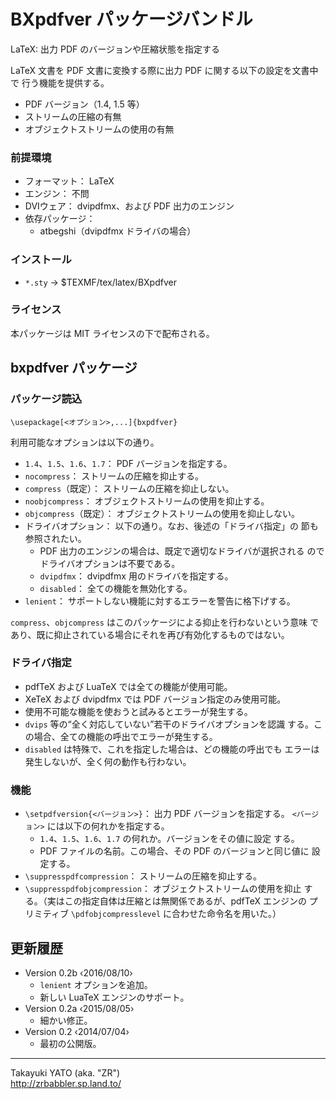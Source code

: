 BXpdfver パッケージバンドル
===========================

LaTeX: 出力 PDF のバージョンや圧縮状態を指定する

LaTeX 文書を PDF 文書に変換する際に出力 PDF に関する以下の設定を文書中で
行う機能を提供する。

  * PDF バージョン（1.4, 1.5 等）
  * ストリームの圧縮の有無
  * オブジェクトストリームの使用の有無

### 前提環境

  * フォーマット： LaTeX
  * エンジン： 不問
  * DVIウェア： dvipdfmx、および PDF 出力のエンジン
  * 依存パッケージ：
      - atbegshi（dvipdfmx ドライバの場合）

### インストール

  - `*.sty` → $TEXMF/tex/latex/BXpdfver

### ライセンス

本パッケージは MIT ライセンスの下で配布される。

bxpdfver パッケージ
-------------------

### パッケージ読込

    \usepackage[<オプション>,...]{bxpdfver}

利用可能なオプションは以下の通り。

  * `1.4`、`1.5`、`1.6`、`1.7`： PDF バージョンを指定する。
  * `nocompress`： ストリームの圧縮を抑止する。
  * `compress`（既定）： ストリームの圧縮を抑止しない。
  * `noobjcompress`： オブジェクトストリームの使用を抑止する。
  * `objcompress`（既定）： オブジェクトストリームの使用を抑止しない。
  * ドライバオプション： 以下の通り。なお、後述の「ドライバ指定」の
    節も参照されたい。
      + PDF 出力のエンジンの場合は、既定で適切なドライバが選択される
        のでドライバオプションは不要である。
      + `dvipdfmx`： dvipdfmx 用のドライバを指定する。
      + `disabled`： 全ての機能を無効化する。
  * `lenient`： サポートしない機能に対するエラーを警告に格下げする。

`compress`、`objcompress` はこのパッケージによる抑止を行わないという意味
であり、既に抑止されている場合にそれを再び有効化するものではない。

### ドライバ指定

  * pdfTeX および LuaTeX では全ての機能が使用可能。
  * XeTeX および dvipdfmx では PDF バージョン指定のみ使用可能。
  * 使用不可能な機能を使おうと試みるとエラーが発生する。
  * `dvips` 等の“全く対応していない”若干のドライバオプションを認識
    する。この場合、全ての機能の呼出でエラーが発生する。
  * `disabled` は特殊で、これを指定した場合は、どの機能の呼出でも
    エラーは発生しないが、全く何の動作も行わない。

### 機能

  * `\setpdfversion{<バージョン>}`： 出力 PDF バージョンを指定する。
    `<バージョン>` には以下の何れかを指定する。
      + `1.4`、`1.5`、`1.6`、`1.7` の何れか。バージョンをその値に設定
        する。
      + PDF ファイルの名前。この場合、その PDF のバージョンと同じ値に
        設定する。
  * `\suppresspdfcompression`： ストリームの圧縮を抑止する。
  * `\suppresspdfobjcompression`： オブジェクトストリームの使用を抑止
    する。（実はこの指定自体は圧縮とは無関係であるが、pdfTeX エンジンの
    プリミティブ `\pdfobjcompresslevel` に合わせた命令名を用いた。）


更新履歴
--------

  * Version 0.2b ‹2016/08/10›
      - `lenient` オプションを追加。
      - 新しい LuaTeX エンジンのサポート。
  * Version 0.2a ‹2015/08/05›
      - 細かい修正。
  * Version 0.2  ‹2014/07/04›
      - 最初の公開版。

--------------------
Takayuki YATO (aka. "ZR")  
http://zrbabbler.sp.land.to/

